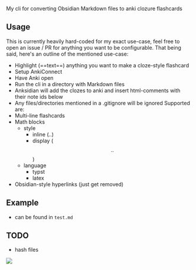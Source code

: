 My cli for converting Obsidian Markdown files to anki clozure flashcards

## Usage
This is currently heavily hard-coded for my exact use-case, feel free to open an issue / PR for anything you want to be configurable.
That being said, here's an outline of the mentioned use-case:
- Highlight (==text==) anything you want to make a cloze-style flashcard
- Setup AnkiConnect
- Have Anki open
- Run the cli in a directory with Markdown files
- Anksidian will add the clozes to anki and insert html-comments with their note ids below
- Any files/directories mentioned in a .gitignore will be ignored
Supported are:
- Multi-line flashcards
- Math blocks
  - style
    - inline ($..$)
    - display ($$..$$)
  - language
    - typst
    - latex
- Obsidian-style hyperlinks (just get removed)

## Example
- can be found in `test.md`

## TODO
- hash files

![](https://brainmade.org/black-logo.svg)
